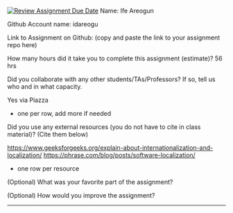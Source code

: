 [![Review Assignment Due Date](https://classroom.github.com/assets/deadline-readme-button-22041afd0340ce965d47ae6ef1cefeee28c7c493a6346c4f15d667ab976d596c.svg)](https://classroom.github.com/a/0xloH2Pu)
Name: Ife Areogun

Github Account name: idareogu

Link to Assignment on Github: (copy and paste the link to your assignment repo here)

How many hours did it take you to complete this assignment (estimate)?
56 hrs

Did you collaborate with any other students/TAs/Professors? If so, tell us who and in what
capacity.

Yes via Piazza
* one per row, add more if needed
  
Did you use any external resources (you do not have to cite in class material)? (Cite them below)

https://www.geeksforgeeks.org/explain-about-internationalization-and-localization/
https://phrase.com/blog/posts/software-localization/
* one row per resource


(Optional) What was your favorite part of the assignment?

(Optional) How would you improve the assignment?

---
